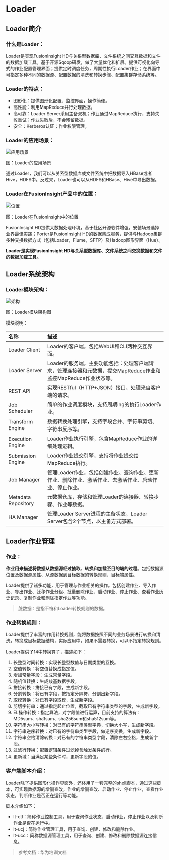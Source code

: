 # Loader



## Loader简介 <a id="Loader&#x7B80;&#x4ECB;"></a>

### 什么是Loader： <a id="&#x4EC0;&#x4E48;&#x662F;Loader&#xFF1A;"></a>

Loader是实现FusionInsight HD与关系型数据库、文件系统之间交互数据和文件的数据加载工具。基于开源Sqoop研发，做了大量优化和扩展。提供可视化向导式的作业配置管理界面；提供定时调度任务，周期性执行Loader作业；在界面中可指定多种不同的数据源、配置数据的清洗和转换步骤、配置集群存储系统等。

### Loader的特点： <a id="Loader&#x7684;&#x7279;&#x70B9;&#xFF1A;"></a>

* 图形化：提供图形化配置、监控界面，操作简便。
* 高性能：利用MapReduce并行处理数据。
* 高可靠：Loader Server采用主备双机；作业通过MapReduce执行，支持失败重试；作业失败后，不会残留数据。
* 安全：Kerberos认证；作业权限管理。

### Loader的应用场景： <a id="Loader&#x7684;&#x5E94;&#x7528;&#x573A;&#x666F;&#xFF1A;"></a>

![&#x5E94;&#x7528;&#x573A;&#x666F;](https://cshihong.github.io/2018/06/01/Loader%E6%8A%80%E6%9C%AF%E5%8E%9F%E7%90%86/%E5%BA%94%E7%94%A8%E5%9C%BA%E6%99%AF.png)

图：Loader的应用场景

通过Loader，我们可以从关系型数据库或文件系统中把数据导入HBase或者Hive，HDFS中。反过来，Loader也可以从HDFS和HBase、Hive中导出数据。

### Loader在FusionInsight产品中的位置： <a id="Loader&#x5728;FusionInsight&#x4EA7;&#x54C1;&#x4E2D;&#x7684;&#x4F4D;&#x7F6E;&#xFF1A;"></a>

![&#x4F4D;&#x7F6E;](https://cshihong.github.io/2018/06/01/Loader%E6%8A%80%E6%9C%AF%E5%8E%9F%E7%90%86/%E4%BD%8D%E7%BD%AE.png)

图：Loader在FusionInsight中的位置

FusionInsight HD提供大数据处理环境，基于社区开源软件增强，安装场景选择业界最佳实践；Porter是FusionInsight HD的数据集成服务，提供与Hadoop集群多种交换数据方式（包括Loader，Flume，SFTP）及Hadoop图形界面（Hue）。

**Loader是实现FusionInsight HD与关系型数据库、文件系统之间交换数据和文件的数据加载工具。**

## Loader系统架构 <a id="Loader&#x7CFB;&#x7EDF;&#x67B6;&#x6784;"></a>

### Loader模块架构： <a id="Loader&#x6A21;&#x5757;&#x67B6;&#x6784;&#xFF1A;"></a>

![&#x67B6;&#x6784;](https://cshihong.github.io/2018/06/01/Loader%E6%8A%80%E6%9C%AF%E5%8E%9F%E7%90%86/%E6%9E%B6%E6%9E%84.png)

图：Loader模块架构图

模块说明：

| 名称 | 描述 |
| :--- | :--- |
| Loader Client | Loader的客户端，包括WebUI和CLI两种交互界面。 |
| Loader Server | Loader的服务端，主要功能包括：处理客户端请求，管理连接器和元数据，提交MapReduce作业和监控MapReduce作业状态等。 |
| REST API | 实现RESTful（HTTP+JSON）接口，处理来自客户端的请求。 |
| Job Scheduler | 简单的作业调度模块，支持周期ing的执行Loader作业。 |
| Transform Engine | 数据转换处理引擎，支持字段合并、字符串剪切、字符串反序等。 |
| Execution Engine | Loader作业执行引擎，包含MapReduce作业的详细处理逻辑。 |
| Submission Engine | Loader作业提交引擎，支持将作业提交给MapReduce执行。 |
| Job Manager | 管理Loader作业，包括创建作业、查询作业、更新作业、删除作业、激活作业、去激活作业、启动作业、停止作业。 |
| Metadata Repository | 元数据仓库，存储和管理Loader的连接器、转换步骤、作业等数据。 |
| HA Manager | 管理Loader Server进程的主备状态，Loader Server包含2个节点，以主备方式部署。 |

## Loader作业管理 <a id="Loader&#x4F5C;&#x4E1A;&#x7BA1;&#x7406;"></a>

### 作业： <a id="&#x4F5C;&#x4E1A;&#xFF1A;"></a>

​ **作业用来描述将数据从数据源经过抽取、转换和加载至目的端的过程**。包括数据源位置及数据源属性、从源数据到目标数据的转换规则、目标端属性。

​ Loader提供了诸多功能，用于管理与作业相关的操作。包括创建作业、导入作业、导出作业、迁移作业分组、批量删除作业、启动作业、停止作业、查看作业历史记录、复制作业和删除指定作业等功能。

> 脏数据：是指不符和Loader转换规则的数据。

### 作业转换规则： <a id="&#x4F5C;&#x4E1A;&#x8F6C;&#x6362;&#x89C4;&#x5219;&#xFF1A;"></a>

​ Loader提供了丰富的作用转换规则，能将数据按照不同的业务场景进行转换和清洗，转换成目标数据结构，实际应用中，如果不需要转换，可以不指定转换规则。

Loader提供了14中转换算子，描述如下：

1. 长整型时间转换：实现长整型数值与日期类型的互换。
2. 空值转换：将空值替换成指定值。
3. 增加常量字段：生成常量字段。
4. 随机值转换：生成羧基数据字段。
5. 拼接转换：拼接已有字段，生成新字段。
6. 分割转换：将已有字段，按指定分隔符，分割出新字段。
7. 取模转换：对已有字段取模，生成新字段。
8. 剪切字符串：通过指定起止位置，截取已有字符串类型的字段，生成新字段。
9. EL操作转换：指定算法，对字段值进行运算，目前支持的算法有：MD5sum、sha1sum、sha256sum和sha512sum等。
10. 字符串大小写转换：对已有的字符串类型字典，切换大小写，生成新字段。
11. 字符串逆序转换：对已有的字符串类型字段，做逆序变换，生成新字段。
12. 字符串空格清除转换：对已有的字符串类型字段，清除左右空格，生成新字段。
13. 过滤行转换：配置逻辑条件过滤掉含触发条件的行。
14. 更新域：当满足某些条件时，更新字段的值。

### 客户端脚本介绍： <a id="&#x5BA2;&#x6237;&#x7AEF;&#x811A;&#x672C;&#x4ECB;&#x7ECD;&#xFF1A;"></a>

Loader除了提供图形化操作界面外，还体用了一套完整的shell脚本，通过这些脚本，可实现数据源的增删查改，作业的增删查改、启动作业、停止作业，查看作业状态，判断作业是否正在运行等功能。

脚本介绍如下：

* lt-ctl：简称作业控制工具，用于查询作业状态、启动作业，停止作业以及判断作业是否在运行中。
* lt-ucj：简称作业管理工具，用于查询、创建、修改和删除作业。
* lt-ucc：简称数据源管理工具，用于查询、创建、修改和删除数据源连接信息。

> 参考文档：华为培训文档

